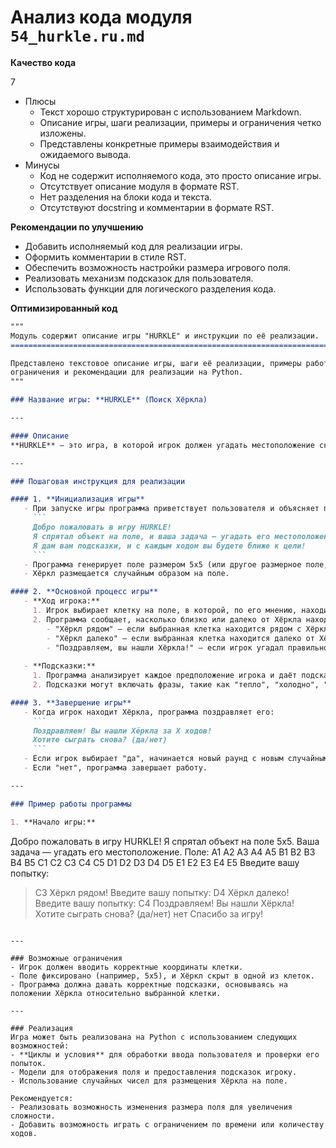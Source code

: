 # Анализ кода модуля `54_hurkle.ru.md`

**Качество кода**

7
-  Плюсы
    -  Текст хорошо структурирован с использованием Markdown.
    -  Описание игры, шаги реализации, примеры и ограничения четко изложены.
    -  Представлены конкретные примеры взаимодействия и ожидаемого вывода.
-  Минусы
    -  Код не содержит исполняемого кода, это просто описание игры.
    -  Отсутствует описание модуля в формате RST.
    -  Нет разделения на блоки кода и текста.
    -  Отсутствуют docstring и комментарии в формате RST.

**Рекомендации по улучшению**
-  Добавить исполняемый код для реализации игры.
-  Оформить комментарии в стиле RST.
-  Обеспечить возможность настройки размера игрового поля.
-  Реализовать механизм подсказок для пользователя.
-  Использовать функции для логического разделения кода.

**Оптимизированный код**

```markdown
"""
Модуль содержит описание игры "HURKLE" и инструкции по её реализации.
=========================================================================================

Представлено текстовое описание игры, шаги её реализации, примеры работы,
ограничения и рекомендации для реализации на Python.
"""

### Название игры: **HURKLE** (Поиск Хёркла)

---

#### Описание
**HURKLE** — это игра, в которой игрок должен угадать местоположение скрытого объекта (Хёркла) на поле, используя подсказки. Игра состоит из множества попыток, и каждое предположение игрока помогает сузить область поиска. Каждый ход предоставляет информацию о том, насколько близко или далеко находится Хёркл от выбранной клетки.

---

### Пошаговая инструкция для реализации

#### 1. **Инициализация игры**
   - При запуске игры программа приветствует пользователя и объясняет правила:
     ```
     Добро пожаловать в игру HURKLE!
     Я спрятал объект на поле, и ваша задача — угадать его местоположение.
     Я дам вам подсказки, и с каждым ходом вы будете ближе к цели!
     ```
   - Программа генерирует поле размером 5x5 (или другое размерное поле, заданное пользователем).
   - Хёркл размещается случайным образом на поле.

#### 2. **Основной процесс игры**
   - **Ход игрока:**
     1. Игрок выбирает клетку на поле, в которой, по его мнению, находится Хёркл. Например, игрок вводит координаты клетки (например, A3).
     2. Программа сообщает, насколько близко или далеко от Хёркла находится выбранная клетка:
        - "Хёркл рядом" — если выбранная клетка находится рядом с Хёрклом.
        - "Хёркл далеко" — если выбранная клетка находится далеко от Хёркла.
        - "Поздравляем, вы нашли Хёркла!" — если игрок угадал правильное местоположение.
   
   - **Подсказки:**
     1. Программа анализирует каждое предположение игрока и даёт подсказки.
     2. Подсказки могут включать фразы, такие как "тепло", "холодно", "горячо" и "ледяной холод".

#### 3. **Завершение игры**
   - Когда игрок находит Хёркла, программа поздравляет его:
     ```
     Поздравляем! Вы нашли Хёркла за X ходов!
     Хотите сыграть снова? (да/нет)
     ```
   - Если игрок выбирает "да", начинается новый раунд с новым случайным расположением Хёркла.
   - Если "нет", программа завершает работу.

---

### Пример работы программы

1. **Начало игры:**
   ```
   Добро пожаловать в игру HURKLE!
   Я спрятал объект на поле 5x5. Ваша задача — угадать его местоположение.
   Поле:
   A1 A2 A3 A4 A5
   B1 B2 B3 B4 B5
   C1 C2 C3 C4 C5
   D1 D2 D3 D4 D5
   E1 E2 E3 E4 E5
   Введите вашу попытку:
   > C3
   Хёркл рядом!
   Введите вашу попытку:
   > D4
   Хёркл далеко!
   Введите вашу попытку:
   > C4
   Поздравляем! Вы нашли Хёркла!
   Хотите сыграть снова? (да/нет)
   > нет
   Спасибо за игру!
   ```

---

### Возможные ограничения
- Игрок должен вводить корректные координаты клетки.
- Поле фиксировано (например, 5x5), и Хёркл скрыт в одной из клеток.
- Программа должна давать корректные подсказки, основываясь на положении Хёркла относительно выбранной клетки.

---

### Реализация
Игра может быть реализована на Python с использованием следующих возможностей:
- **Циклы и условия** для обработки ввода пользователя и проверки его попыток.
- Модели для отображения поля и предоставления подсказок игроку.
- Использование случайных чисел для размещения Хёркла на поле.

Рекомендуется:
- Реализовать возможность изменения размера поля для увеличения сложности.
- Добавить возможность играть с ограничением по времени или количеству ходов.
```